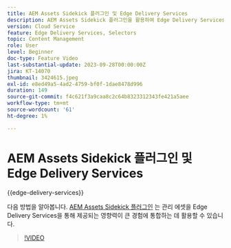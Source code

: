 ```yaml
---
title: AEM Assets Sidekick 플러그인 및 Edge Delivery Services
description: AEM Assets Sidekick 플러그인을 활용하여 Edge Delivery Services을 통해 제공되는 영향력이 큰 경험에 관리 에셋을 통합하는 방법에 대해 알아봅니다.
version: Cloud Service
feature: Edge Delivery Services, Selectors
topic: Content Management
role: User
level: Beginner
doc-type: Feature Video
last-substantial-update: 2023-09-28T00:00:00Z
jira: KT-14070
thumbnail: 3424615.jpeg
exl-id: e8ed49a5-4ad2-4759-bf0f-1dae8478d996
duration: 149
source-git-commit: f4c621f3a9caa8c2c64b8323312343fe421a5aee
workflow-type: tm+mt
source-wordcount: '61'
ht-degree: 1%

---
```


# AEM Assets Sidekick 플러그인 및 Edge Delivery Services

{{edge-delivery-services}}

다음 방법을 알아봅니다. [AEM Assets Sidekick 플러그인](https://www.hlx.live/developer/configuring-aem-assets-sidekick-plugin) 는 관리 에셋을 Edge Delivery Services을 통해 제공되는 영향력이 큰 경험에 통합하는 데 활용할 수 있습니다.

>[!VIDEO](https://video.tv.adobe.com/v/3424615/?learn=on)

